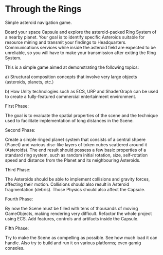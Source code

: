 # Through the Rings
Simple asteroid navigation game.

Board your space Capsule and explore the asteroid-packed Ring System of a nearby planet. Your goal is to identify specific Asteroids suitable for resource mining and transmit your findings to Headquarters. Communications services while inside the asteroid field are expected to be unreliable, so you will have to make your transmission after exiting the Ring System. 

This is a simple game aimed at demonstrating the following topics:

a) Structural composition concepts that involve very large objects (asteroids, planets, etc.) 

b) How Unity technologies such as ECS, URP and ShaderGraph can be used to create a fully-featured commercial entertainment environment.


First Phase:

The goal is to evaluate the spatial properties of the scene and the technique used to facilitate implementation of long distances in the Scene. 

Second Phase:

Create a simple ringed planet system that consists of a central shpere (Planet) and various disc-like layers of token cubes scattered around it (Asteroids).
The end result should possess a few basic properties of a standard ring system, such as random initial rotation, size, self-rotation speed and distance from the Planet and its neighbouring Asteroids.

Third Phase:

The Asteroids should be able to implement collisions and gravity forces, affecting their motion. Collisions should also result in Asteroid fragmentation (debris). Those Physics should also affect the Capsule. 

Fourth Phase:

By now the Scene must be filled with tens of thousands of moving GameObjects, making rendering very difficult. Refactor the whole project using ECS. Add features, controls and artifacts inside the Capsule. 

Fifth Phase:

Try to make the Scene as compelling as possible. See how much load it can handle. Also try to build and run it on various platforms; even gamig consoles. 


